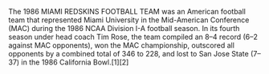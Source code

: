 The 1986 MIAMI REDSKINS FOOTBALL TEAM was an American football team that represented Miami University in the Mid-American Conference (MAC) during the 1986 NCAA Division I-A football season. In its fourth season under head coach Tim Rose, the team compiled an 8–4 record (6–2 against MAC opponents), won the MAC championship, outscored all opponents by a combined total of 346 to 228, and lost to San Jose State (7–37) in the 1986 California Bowl.[1][2]
